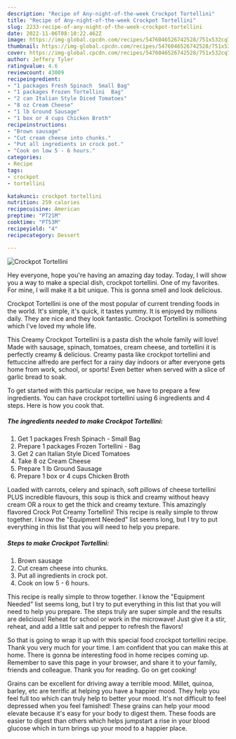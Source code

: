 ```yaml
---
description: "Recipe of Any-night-of-the-week Crockpot Tortellini"
title: "Recipe of Any-night-of-the-week Crockpot Tortellini"
slug: 2233-recipe-of-any-night-of-the-week-crockpot-tortellini
date: 2022-11-06T08:10:22.462Z
image: https://img-global.cpcdn.com/recipes/5476046526742528/751x532cq70/crockpot-tortellini-recipe-main-photo.jpg
thumbnail: https://img-global.cpcdn.com/recipes/5476046526742528/751x532cq70/crockpot-tortellini-recipe-main-photo.jpg
cover: https://img-global.cpcdn.com/recipes/5476046526742528/751x532cq70/crockpot-tortellini-recipe-main-photo.jpg
author: Jeffery Tyler
ratingvalue: 4.6
reviewcount: 43009
recipeingredient:
- "1 packages Fresh Spinach  Small Bag"
- "1 packages Frozen Tortellini  Bag"
- "2 can Italian Style Diced Tomatoes"
- "8 oz Cream Cheese"
- "1 lb Ground Sausage"
- "1 box or 4 cups Chicken Broth"
recipeinstructions:
- "Brown sausage"
- "Cut cream cheese into chunks."
- "Put all ingredients in crock pot."
- "Cook on low 5 - 6 hours."
categories:
- Recipe
tags:
- crockpot
- tortellini

katakunci: crockpot tortellini 
nutrition: 259 calories
recipecuisine: American
preptime: "PT21M"
cooktime: "PT53M"
recipeyield: "4"
recipecategory: Dessert

---
```



![Crockpot Tortellini](https://img-global.cpcdn.com/recipes/5476046526742528/751x532cq70/crockpot-tortellini-recipe-main-photo.jpg)

Hey everyone, hope you're having an amazing day today. Today, I will show you a way to make a special dish, crockpot tortellini. One of my favorites. For mine, I will make it a bit unique. This is gonna smell and look delicious.

Crockpot Tortellini is one of the most popular of current trending foods in the world. It's simple, it's quick, it tastes yummy. It is enjoyed by millions daily. They are nice and they look fantastic. Crockpot Tortellini is something which I've loved my whole life.

This Creamy Crockpot Tortellini is a pasta dish the whole family will love! Made with sausage, spinach, tomatoes, cream cheese, and tortellini it is perfectly creamy &amp; delicious. Creamy pasta like crockpot tortellini and fettuccine alfredo are perfect for a rainy day indoors or after everyone gets home from work, school, or sports! Even better when served with a slice of garlic bread to soak.


To get started with this particular recipe, we have to prepare a few ingredients. You can have crockpot tortellini using 6 ingredients and 4 steps. Here is how you cook that.

<!--inarticleads1-->

##### The ingredients needed to make Crockpot Tortellini:

1. Get 1 packages Fresh Spinach - Small Bag
1. Prepare 1 packages Frozen Tortellini - Bag
1. Get 2 can Italian Style Diced Tomatoes
1. Take 8 oz Cream Cheese
1. Prepare 1 lb Ground Sausage
1. Prepare 1 box or 4 cups Chicken Broth


Loaded with carrots, celery and spinach, soft pillows of cheese tortellini PLUS incredible flavours, this soup is thick and creamy without heavy cream OR a roux to get the thick and creamy texture. This amazingly flavored Crock Pot Creamy Tortellini! This recipe is really simple to throw together. I know the &#34;Equipment Needed&#34; list seems long, but I try to put everything in this list that you will need to help you prepare. 

<!--inarticleads2-->

##### Steps to make Crockpot Tortellini:

1. Brown sausage
1. Cut cream cheese into chunks.
1. Put all ingredients in crock pot.
1. Cook on low 5 - 6 hours.


This recipe is really simple to throw together. I know the &#34;Equipment Needed&#34; list seems long, but I try to put everything in this list that you will need to help you prepare. The steps truly are super simple and the results are delicious! Reheat for school or work in the microwave! Just give it a stir, reheat, and add a little salt and pepper to refresh the flavors! 

So that is going to wrap it up with this special food crockpot tortellini recipe. Thank you very much for your time. I am confident that you can make this at home. There is gonna be interesting food in home recipes coming up. Remember to save this page in your browser, and share it to your family, friends and colleague. Thank you for reading. Go on get cooking!

Grains can be excellent for driving away a terrible mood. Millet, quinoa, barley, etc are terrific at helping you have a happier mood. They help you feel full too which can truly help to better your mood. It's not difficult to feel depressed when you feel famished! These grains can help your mood elevate because it's easy for your body to digest them. These foods are easier to digest than others which helps jumpstart a rise in your blood glucose which in turn brings up your mood to a happier place.
